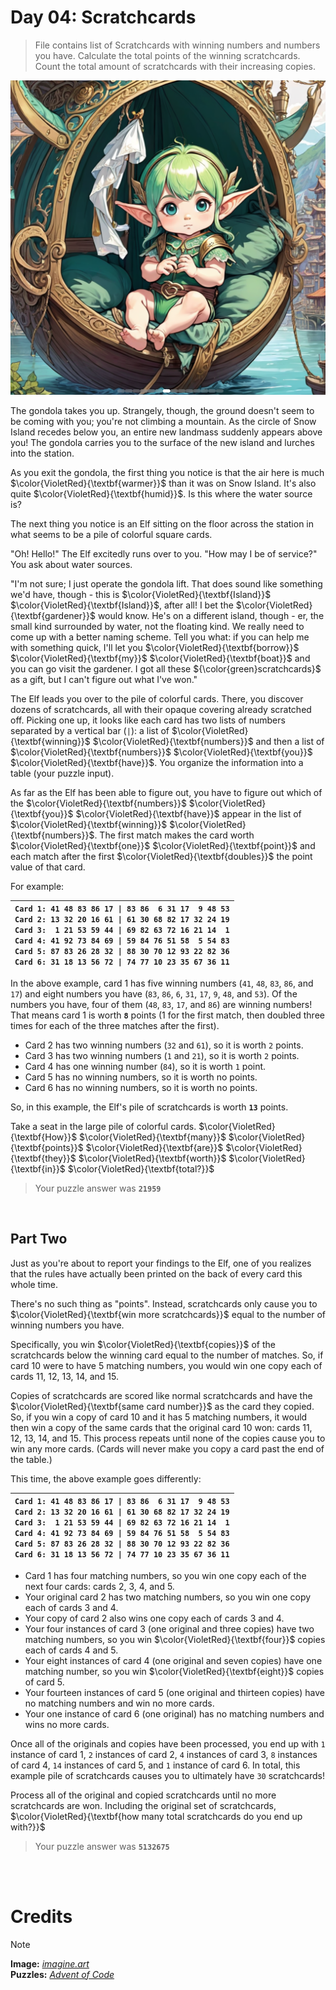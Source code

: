 # Day 04: Scratchcards
> File contains list of Scratchcards with winning numbers and numbers you have. Calculate the total points of the winning scratchcards. Count the total amount of scratchcards with their increasing copies. 
<img src=https://github.com/Kyros0718/Advent_of_Code/blob/main/Media/2023/baby_elf_on_gondala.png>

The gondola takes you up. Strangely, though, the ground doesn't seem to be coming with you; you're not climbing a mountain. As the circle of Snow Island recedes below you, an entire new landmass suddenly appears above you! The gondola carries you to the surface of the new island and lurches into the station.

As you exit the gondola, the first thing you notice is that the air here is much $\color{VioletRed}{\textbf{warmer}}$ than it was on Snow Island. It's also quite $\color{VioletRed}{\textbf{humid}}$. Is this where the water source is?

The next thing you notice is an Elf sitting on the floor across the station in what seems to be a pile of colorful square cards.

"Oh! Hello!" The Elf excitedly runs over to you. "How may I be of service?" You ask about water sources.

"I'm not sure; I just operate the gondola lift. That does sound like something we'd have, though - this is $\color{VioletRed}{\textbf{Island}}$ $\color{VioletRed}{\textbf{Island}}$, after all! I bet the $\color{VioletRed}{\textbf{gardener}}$ would know. He's on a different island, though - er, the small kind surrounded by water, not the floating kind. We really need to come up with a better naming scheme. Tell you what: if you can help me with something quick, I'll let you $\color{VioletRed}{\textbf{borrow}}$ $\color{VioletRed}{\textbf{my}}$ $\color{VioletRed}{\textbf{boat}}$ and you can go visit the gardener. I got all these ${\color{green}scratchcards}$ as a gift, but I can't figure out what I've won."

The Elf leads you over to the pile of colorful cards. There, you discover dozens of scratchcards, all with their opaque covering already scratched off. Picking one up, it looks like each card has two lists of numbers separated by a vertical bar (`|`): a list of $\color{VioletRed}{\textbf{winning}}$ $\color{VioletRed}{\textbf{numbers}}$ and then a list of $\color{VioletRed}{\textbf{numbers}}$ $\color{VioletRed}{\textbf{you}}$ $\color{VioletRed}{\textbf{have}}$. You organize the information into a table (your puzzle input).

As far as the Elf has been able to figure out, you have to figure out which of the $\color{VioletRed}{\textbf{numbers}}$ $\color{VioletRed}{\textbf{you}}$ $\color{VioletRed}{\textbf{have}}$ appear in the list of $\color{VioletRed}{\textbf{winning}}$ $\color{VioletRed}{\textbf{numbers}}$. The first match makes the card worth $\color{VioletRed}{\textbf{one}}$ $\color{VioletRed}{\textbf{point}}$ and each match after the first $\color{VioletRed}{\textbf{doubles}}$ the point value of that card.

For example:

| `Card 1: 41 48 83 86 17 \| 83 86  6 31 17  9 48 53`<br>`Card 2: 13 32 20 16 61 \| 61 30 68 82 17 32 24 19`<br>`Card 3:  1 21 53 59 44 \| 69 82 63 72 16 21 14  1`<br>`Card 4: 41 92 73 84 69 \| 59 84 76 51 58  5 54 83`<br>`Card 5: 87 83 26 28 32 \| 88 30 70 12 93 22 82 36`<br>`Card 6: 31 18 13 56 72 \| 74 77 10 23 35 67 36 11` |
| --- |

In the above example, card 1 has five winning numbers (`41`, `48`, `83`, `86`, and `17`) and eight numbers you have (`83`, `86`, `6`, `31`, `17`, `9`, `48`, and `53`). Of the numbers you have, four of them (`48`, `83`, `17`, and `86`) are winning numbers! That means card 1 is worth **`8`** points (1 for the first match, then doubled three times for each of the three matches after the first).

- Card 2 has two winning numbers (`32` and `61`), so it is worth `2` points.
- Card 3 has two winning numbers (`1` and `21`), so it is worth `2` points.
- Card 4 has one winning number (`84`), so it is worth `1` point.
- Card 5 has no winning numbers, so it is worth no points.
- Card 6 has no winning numbers, so it is worth no points.

So, in this example, the Elf's pile of scratchcards is worth **`13`** points.

Take a seat in the large pile of colorful cards. $\color{VioletRed}{\textbf{How}}$ $\color{VioletRed}{\textbf{many}}$ $\color{VioletRed}{\textbf{points}}$ $\color{VioletRed}{\textbf{are}}$ $\color{VioletRed}{\textbf{they}}$ $\color{VioletRed}{\textbf{worth}}$ $\color{VioletRed}{\textbf{in}}$ $\color{VioletRed}{\textbf{total?}}$

> Your puzzle answer was **`21959`**

<br>

##  Part Two
Just as you're about to report your findings to the Elf, one of you realizes that the rules have actually been printed on the back of every card this whole time.

There's no such thing as "points". Instead, scratchcards only cause you to $\color{VioletRed}{\textbf{win more scratchcards}}$ equal to the number of winning numbers you have.

Specifically, you win $\color{VioletRed}{\textbf{copies}}$ of the scratchcards below the winning card equal to the number of matches. So, if card 10 were to have 5 matching numbers, you would win one copy each of cards 11, 12, 13, 14, and 15.

Copies of scratchcards are scored like normal scratchcards and have the $\color{VioletRed}{\textbf{same card number}}$ as the card they copied. So, if you win a copy of card 10 and it has 5 matching numbers, it would then win a copy of the same cards that the original card 10 won: cards 11, 12, 13, 14, and 15. This process repeats until none of the copies cause you to win any more cards. (Cards will never make you copy a card past the end of the table.)

This time, the above example goes differently:

| `Card 1: 41 48 83 86 17 \| 83 86  6 31 17  9 48 53`<br>`Card 2: 13 32 20 16 61 \| 61 30 68 82 17 32 24 19`<br>`Card 3:  1 21 53 59 44 \| 69 82 63 72 16 21 14  1`<br>`Card 4: 41 92 73 84 69 \| 59 84 76 51 58  5 54 83`<br>`Card 5: 87 83 26 28 32 \| 88 30 70 12 93 22 82 36`<br>`Card 6: 31 18 13 56 72 \| 74 77 10 23 35 67 36 11` |
| --- |

- Card 1 has four matching numbers, so you win one copy each of the next four cards: cards 2, 3, 4, and 5.
- Your original card 2 has two matching numbers, so you win one copy each of cards 3 and 4.
- Your copy of card 2 also wins one copy each of cards 3 and 4.
- Your four instances of card 3 (one original and three copies) have two matching numbers, so you win $\color{VioletRed}{\textbf{four}}$ copies each of cards 4 and 5.
- Your eight instances of card 4 (one original and seven copies) have one matching number, so you win $\color{VioletRed}{\textbf{eight}}$ copies of card 5.
- Your fourteen instances of card 5 (one original and thirteen copies) have no matching numbers and win no more cards.
- Your one instance of card 6 (one original) has no matching numbers and wins no more cards.

Once all of the originals and copies have been processed, you end up with `1` instance of card 1, `2` instances of card 2, `4` instances of card 3, `8` instances of card 4, `14` instances of card 5, and `1` instance of card 6. In total, this example pile of scratchcards causes you to ultimately have `30` scratchcards!

Process all of the original and copied scratchcards until no more scratchcards are won. Including the original set of scratchcards, $\color{VioletRed}{\textbf{how many total scratchcards do you end up with?}}$

> Your puzzle answer was **`5132675`**

<br>
<br>

# Credits

> [!NOTE]  
> **Image:** [_imagine.art_](https://www.imagine.art/)<br>
> **Puzzles:** [_Advent of Code_](https://adventofcode.com/)

